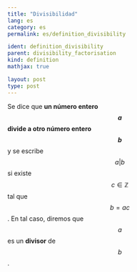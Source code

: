 ```yaml
---
title: "Divisibilidad"
lang: es
category: es
permalink: es/definition_divisibility

ident: definition_divisibility
parent: divisibility_factorisation
kind: definition
mathjax: true

layout: post
type: post
---
```


Se dice que **un número entero $$a$$ divide a otro número entero $$b$$** y se escribe $$a\vert b$$ si existe $$c\in\mathbb{Z}$$ tal que $$b=ac$$. En tal caso, diremos que $$a$$ es un **divisor** de $$b$$.